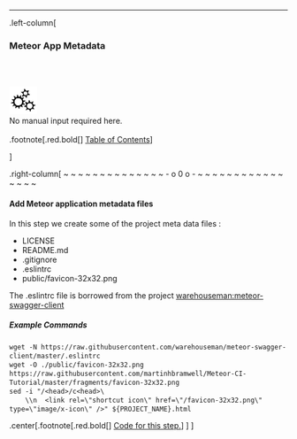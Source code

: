 ---
.left-column[
  ### Meteor App Metadata
  <br /><br /><div class="input_type_indicator"><img src="./fragments/loader.gif" /><br />No manual input required here.</div><br />
.footnote[.red.bold[] [Table of Contents](./)] 
<!-- H -->]
.right-column[
~ ~ ~ ~ ~ ~ ~ ~ ~ ~ ~ ~ ~ ~ - o 0 o - ~ ~ ~ ~ ~ ~ ~ ~ ~ ~ ~ ~ ~ ~ ~ ~

#### Add Meteor application metadata files

In this step we create some of the project meta data files :
 -  LICENSE
 -  README.md
 -  .gitignore
 -  .eslintrc
 -  public/favicon-32x32.png

The .eslintrc file is borrowed from the project <a href='https://raw.githubusercontent.com/warehouseman/meteor-swagger-client/master/.eslintrc' target='_blank'>warehouseman:meteor-swagger-client</a>

##### Example Commands
```terminal
wget -N https://raw.githubusercontent.com/warehouseman/meteor-swagger-client/master/.eslintrc
wget -O ./public/favicon-32x32.png https://raw.githubusercontent.com/martinhbramwell/Meteor-CI-Tutorial/master/fragments/favicon-32x32.png
sed -i "/<head>/c<head>\
    \\n  <link rel=\"shortcut icon\" href=\"/favicon-32x32.png\" type=\"image/x-icon\" />" ${PROJECT_NAME}.html
```

<!-- Code for this begins at line #148 -->
<!-- B -->
.center[.footnote[.red.bold[] <a href="https://github.com/martinhbramwell/Meteor-CI-Tutorial/blob/master/Tutorial02_VersionControlInTheCloud/VersionControlInTheCloud_functions.sh#L107" target="_blank">Code for this step.</a>] ]
]
